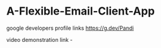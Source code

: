 # A-Flexible-Email-Client-App


google developers profile links
https://g.dev/Pandi


video demonstration link -
